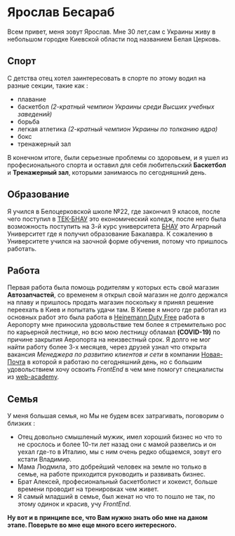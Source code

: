 # Ярослав Бесараб

Всем привет, меня зовут Ярослав.
Мне 30 лет,сам с Украины живу в небольшом городке Киевской области под названием Белая Церковь.

## Спорт

С детства отец хотел заинтересовать в спорте по этому водил на разные секции, такие как :

- плавание
- баскетбол *(2-кратный чемпион Украины среди Высших учебных заведений)*
- борьба
- легкая атлетика *(2-кратный чемпион Украины по толканию ядра)*
- бокс
- тренажерный зал

В конечном итоге, были серьезные проблемы со здоровьем, и я ушел из професионального спорта и оставил для себя любительский **Баскетбол** и **Тренажерный зал**, которыми занимаюсь по сегодняшний день.

## Образование

Я учился в Белоцерковской школе №22, где закончил 9 класов, после чего поступил в [ТЕК-БНАУ](http://www.tec.in.ua/) это економический коледж, после него была возможность поступить на 3-й курс университета [БНАУ](https://btsau.edu.ua/) это Аграрный Университет где я получил образование Бакалавра.
К сожалению в Университете учился на заочной форме обучения, потому что пришлось работать.

## Работа

Первая работа была помощь родителям у которых есть свой магазин **Автозапчастей**, со временем я открыл свой магазин не долго держался на плаву и пришлось продать магазин поскольку я принял решение переехать в Киев и попытать удачи там. В Киеве я много где работал из основных работ это была работа в [Heinemann Duty Free](https://www.heinemann-shop.com/en/global/) работа в Аеропорту мне приносила удовольствие тем более я стремительно рос по карьерной лестнице, но всю мою лестницу обламал **(COVID-19)** по причине закрытия Аеропорта на неизвестный срок. Я долго не мог найти работу более 3-х месяцев, через друзей узнал что открыта вакансия *Менеджера по развитию клиентов и сети* в компании [Новая-Почта](https://novaposhta.ua/) в которой я работаю по сегодняшний день, но с большим удовольствием хочу освоить *FrontEnd* в чем мне помогут специалисты из [web-academy](https://web-academy.ua/).

## Семья

У меня большая семья, но Мы не будем всех затрагивать, поговорим о близких :

- Отец довольно смышленый мужик, имел хороший бизнес но что то не срослось и более 10-ти лет назад они с мамой развелись и он уехал где-то в Италию, мы с ним очень редко общаемся, зовут его кстати Владимир.
- Мама Людмила, это добрейший человек на земле но только в семье, на работе приходится руководить и развивать бизнес.
- Брат Алексей, професиональный баскетболист и хокеист, больше времени проводит на тренировках чем живет.
- Я самый младший в семье, был женат но что то пошло не так, по этому одинок и красив, учу *FrontEnd*.

**Ну вот и в принципе все, что Вам нужно знать обо мне на даном этапе.
Поверьте во мне еще много всего интересного.**
